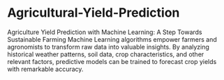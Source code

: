 # Agricultural-Yield-Prediction
Agriculture Yield Prediction with Machine Learning: A Step Towards Sustainable Farming
Machine Learning algorithms empower farmers and agronomists to transform raw data into valuable insights. By analyzing historical weather patterns, soil data, crop characteristics, and other relevant factors, predictive models can be trained to forecast crop yields with remarkable accuracy.
